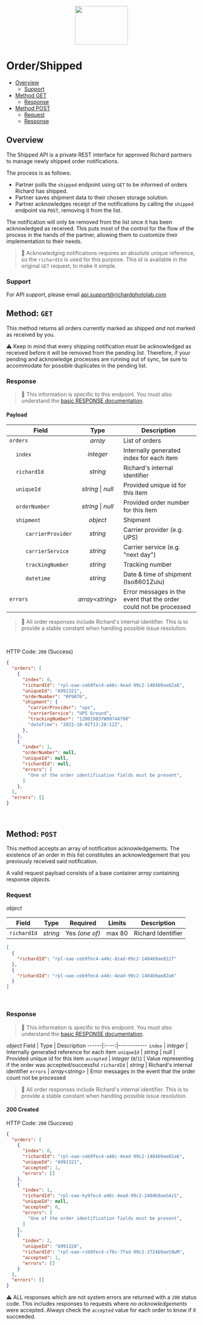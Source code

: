 <p align="center">
  <img width="140" height="102" src="https://gfs-na.richardphotolab.com/img/logo/rpl-logo.png">
</p>

# Order/Shipped

- [Overview](#overview)
  - [Support](#support)
- [Method GET](#method-get)
  - [Response](#response)
- [Method POST](#method-post)
  - [Request](#request)
  - [Response](#response-1)

## Overview

The Shipped API is a private REST interface for approved Richard partners to manage newly shipped order notifications.

The process is as follows:

- Partner polls the `shipped` endpoint using `GET` to be informed of orders Richard has shipped.
- Partner saves shipment data to their chosen storage solution.
- Partner acknowledges receipt of the notifications by calling the `shipped` endpoint via `POST`, removing it from the list.

The notification will only be removed from the list once it has been acknowledged as received. This puts most of the control for the flow of the process in the hands of the partner, allowing them to customize their implementation to their needs.

> :pushpin: Acknowledging notifications requires an absolute unique reference, so the `richardId` is used for this purpose. This id is available in the original `GET` request, to make it simple.

### Support

For API support, please email api.support@richardphotolab.com

## Method: `GET`

This method returns all orders currently marked as shipped _and_ not marked as received by you.

:warning: Keep in mind that every shipping notification must be acknowledged as received before it will be removed from the pending list. Therefore, if your pending and acknowledge processes are running out of sync, be sure to accommodate for possible duplicates in the pending list.

### Response

> :pushpin: This information is specific to this endpoint. You must *_also_* understand the [basic RESPONSE documentation](../RESPONSE.md).

#### Payload

| Field | Type | Description |
| ----- |:----:|-------------|
| `orders` | _array_ | List of orders |
| &nbsp;&nbsp;&nbsp;&nbsp;`index` | _integer_ | Internally generated index for each item |
| &nbsp;&nbsp;&nbsp;&nbsp;`richardId` | _string_ | Richard's internal identifier |
| &nbsp;&nbsp;&nbsp;&nbsp;`uniqueId` | _string_ \| _null_ | Provided unique id for this item |
| &nbsp;&nbsp;&nbsp;&nbsp;`orderNumber` | _string_ \| _null_ | Provided order number for this item |
| &nbsp;&nbsp;&nbsp;&nbsp;`shipment` | _object_ | Shipment |
| &nbsp;&nbsp;&nbsp;&nbsp;&nbsp;&nbsp;&nbsp;&nbsp;&nbsp;&nbsp;`carrierProvider`    	   | _string_  | Carrier provider (e.g. UPS)    |
| &nbsp;&nbsp;&nbsp;&nbsp;&nbsp;&nbsp;&nbsp;&nbsp;&nbsp;&nbsp;`carrierService`    	   | _string_  | Carrier service (e.g. "next day")    |
| &nbsp;&nbsp;&nbsp;&nbsp;&nbsp;&nbsp;&nbsp;&nbsp;&nbsp;&nbsp;`trackingNumber`     | _string_  | Tracking number |
| &nbsp;&nbsp;&nbsp;&nbsp;&nbsp;&nbsp;&nbsp;&nbsp;&nbsp;&nbsp;`datetime`           | _string_  | Date & time of shipment (Iso8601Zulu) |
| `errors` | _array_<_string_> | Error messages in the event that the order could not be processed

> :pushpin: All order responses include Richard's internal identifier. This is to provide a stable constant when handling possible issue resolution.

<br/>

HTTP Code: `200` (Success)

```JSON
{
  "orders": [
	{
      "index": 0,
      "richardId": "rpl-oae-ceb9fec4-a46c-4ead-99c2-1404b9ae82a6",
      "uniqueId": "A991321",
      "orderNumber": "RP9876",
	  "shipment": {
		"carrierProvider": "ups",
		"carrierService": "UPS Ground",
		"trackingNumber": "1Z001985YW99744790"
		"dateTime": "2022-10-02T13:28:12Z",
	  },
    },
    {
      "index": 1,
      "orderNumber": null,
      "uniqueId": null,
      "richardId": null,
      "errors": [    
	    "One of the order identification fields must be present",    
      ]
    },
  ],
  "errors": []
}
```
<br/>

## Method: `POST`

This method accepts an array of notification acknowledgements. The existence of an order in this list constitutes an acknowledgement that you previously received said notification.

A valid request payload consists of a base container _array_ containing response _objects_.

### Request

_object_

| Field             |   Type    | Required | Limits  | Description           |
| ----------------- | :-------: | :------: | :-----: | --------------------- |
| `richardId`       | _string_  |    Yes _(one of)_    | max 80  | Richard Identifier     |


```JSON
[
  {
	"richardId": "rpl-oae-ceb9fec4-a46c-8zad-09c2-1404b9ae812f"
  },
  {
	"richardId": "rpl-oae-ceb9fec4-a46c-4ead-99c2-1404b9ae82a6"
  }
]
```
<br/>

### Response

> :pushpin: This information is specific to this endpoint. You must *_also_* understand the [basic RESPONSE documentation](../RESPONSE.md).

_object_
Field | Type | Description
------|:----:|------------
`index` | _integer_ | Internally generated reference for each item
`uniqueId` | _string_ \| _null_ | Provided unique id for this item
`accepted` | _integer_ (`0`/`1`) | Value representing if the order was accepted/successful
`richardId` | _string_ | Richard's internal identifier
`errors` | _array_<_string_> | Error messages in the event that the order count not be processed

> :pushpin: All order responses include Richard's internal identifier. This is to provide a stable constant when handling possible issue resolution.

#### 200 Created

HTTP Code: `200` (Success)

```JSON
{
  "orders": [
    {
      "index": 0,
      "richardId": "rpl-oae-ceb9fec4-a46c-4ead-99c2-1404b9ae82a6",
      "uniqueId": "A991321",
      "accepted": 1,
      "errors": []
    },
    {
      "index": 1,
      "richardId": "rpl-oae-hy9fec4-a46c-4ead-99c2-2404b9aeG4zS",
      "uniqueId": null,
      "accepted": 0,
      "errors": [    
	    "One of the order identification fields must be present",    
      ]
    },
    {
      "index": 2,
      "uniqueId": "A991328",
      "richardId": "rpl-oae-rsb9fec4-c76c-7fad-99c2-3724b9aeS9wM",
      "accepted": 1,
      "errors": []
    }
  ],
  "errors": []
}
```

:warning: ALL responses which are not system errors are returned with a `200` status code. This includes responses to requests where _no acknowledgements_ were accepted. Always check the `accepted` value for each order to know if it succeeded.
